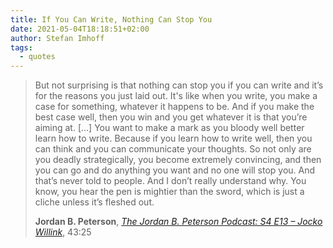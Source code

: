 ```yaml
---
title: If You Can Write, Nothing Can Stop You
date: 2021-05-04T18:18:51+02:00
author: Stefan Imhoff
tags:
  - quotes
---
```


> But not surprising is that nothing can stop you if you can write and it’s for the reasons you just laid out. It's like when you write, you make a case for something, whatever it happens to be. And if you make the best case well, then you win and you get whatever it is that you’re aiming at. […] You want to make a mark as you bloody well better learn how to write. Because if you learn how to write well, then you can think and you can communicate your thoughts. So not only are you deadly strategically, you become extremely convincing, and then you can go and do anything you want and no one will stop you. And that’s never told to people. And I don’t really understand why. You know, you hear the pen is mightier than the sword, which is just a cliche unless it’s fleshed out.
>
> **Jordan B. Peterson**, _[The Jordan B. Peterson Podcast: S4 E13 – Jocko Willink](https://youtu.be/HA4Bkybx1)_, 43:25
